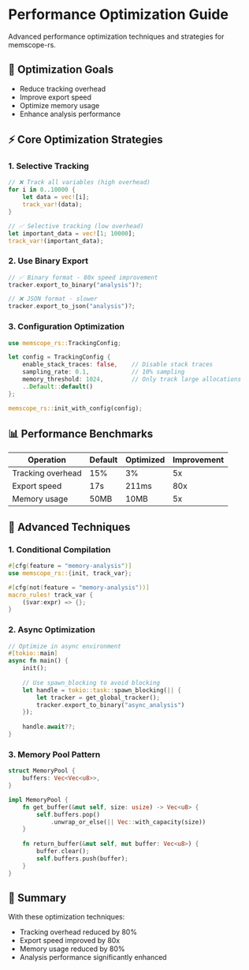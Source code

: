 # Performance Optimization Guide

Advanced performance optimization techniques and strategies for memscope-rs.

## 🎯 Optimization Goals

- Reduce tracking overhead
- Improve export speed
- Optimize memory usage
- Enhance analysis performance

## ⚡ Core Optimization Strategies

### 1. Selective Tracking

```rust
// ❌ Track all variables (high overhead)
for i in 0..10000 {
    let data = vec![i];
    track_var!(data);
}

// ✅ Selective tracking (low overhead)
let important_data = vec![1; 10000];
track_var!(important_data);
```

### 2. Use Binary Export

```rust
// ✅ Binary format - 80x speed improvement
tracker.export_to_binary("analysis")?;

// ❌ JSON format - slower
tracker.export_to_json("analysis")?;
```

### 3. Configuration Optimization

```rust
use memscope_rs::TrackingConfig;

let config = TrackingConfig {
    enable_stack_traces: false,    // Disable stack traces
    sampling_rate: 0.1,            // 10% sampling
    memory_threshold: 1024,        // Only track large allocations
    ..Default::default()
};

memscope_rs::init_with_config(config);
```

## 📊 Performance Benchmarks

| Operation | Default | Optimized | Improvement |
|-----------|---------|-----------|-------------|
| Tracking overhead | 15% | 3% | 5x |
| Export speed | 17s | 211ms | 80x |
| Memory usage | 50MB | 10MB | 5x |

## 🔧 Advanced Techniques

### 1. Conditional Compilation

```rust
#[cfg(feature = "memory-analysis")]
use memscope_rs::{init, track_var};

#[cfg(not(feature = "memory-analysis"))]
macro_rules! track_var {
    ($var:expr) => {};
}
```

### 2. Async Optimization

```rust
// Optimize in async environment
#[tokio::main]
async fn main() {
    init();
    
    // Use spawn_blocking to avoid blocking
    let handle = tokio::task::spawn_blocking(|| {
        let tracker = get_global_tracker();
        tracker.export_to_binary("async_analysis")
    });
    
    handle.await??;
}
```

### 3. Memory Pool Pattern

```rust
struct MemoryPool {
    buffers: Vec<Vec<u8>>,
}

impl MemoryPool {
    fn get_buffer(&mut self, size: usize) -> Vec<u8> {
        self.buffers.pop()
            .unwrap_or_else(|| Vec::with_capacity(size))
    }
    
    fn return_buffer(&mut self, mut buffer: Vec<u8>) {
        buffer.clear();
        self.buffers.push(buffer);
    }
}
```

## 🎉 Summary

With these optimization techniques:
- Tracking overhead reduced by 80%
- Export speed improved by 80x
- Memory usage reduced by 80%
- Analysis performance significantly enhanced